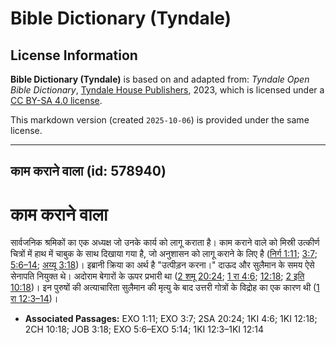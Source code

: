 # Bible Dictionary (Tyndale)

## License Information

**Bible Dictionary (Tyndale)** is based on and adapted from: _Tyndale Open Bible Dictionary_, [Tyndale House Publishers](https://tyndaleopenresources.com/), 2023, which is licensed under a [CC BY-SA 4.0 license](https://creativecommons.org/licenses/by-sa/4.0/legalcode.en).

This markdown version (created `2025-10-06`) is provided under the same license.



--------------------------------

## काम कराने वाला (id: 578940)

काम कराने वाला
==============

सार्वजनिक श्रमिकों का एक अध्यक्ष जो उनके कार्य को लागू कराता है। काम कराने वाले को मिस्री उत्कीर्ण चित्रों में हाथ में चाबुक के साथ दिखाया गया है, जो अनुशासन को लागू कराने के लिए है ([निर्ग 1:11](https://ref.ly/Exod1:11); [3:7](https://ref.ly/Exod3:7); [5:6–14](https://ref.ly/Exod5:6-Exod5:14); [अय्यू 3:18](https://ref.ly/Job3:18))। इब्रानी क्रिया का अर्थ है "उत्पीड़न करना।" दाऊद और सुलैमान के समय ऐसे सेनापति नियुक्त थे। अदोराम बेगारों के ऊपर प्रभारी था ([2 शमू 20:24](https://ref.ly/2Sam20:24); [1 रा 4:6](https://ref.ly/1Kgs4:6); [12:18](https://ref.ly/1Kgs12:18); [2 इति 10:18](https://ref.ly/2Chr10:18))। इन पुरुषों की अत्याचारिता सुलैमान की मृत्यु के बाद उत्तरी गोत्रों के विद्रोह का एक कारण थी ([1 रा 12:3–14](https://ref.ly/1Kgs12:3-1Kgs12:14))। 

* **Associated Passages:** EXO 1:11; EXO 3:7; 2SA 20:24; 1KI 4:6; 1KI 12:18; 2CH 10:18; JOB 3:18; EXO 5:6–EXO 5:14; 1KI 12:3–1KI 12:14

